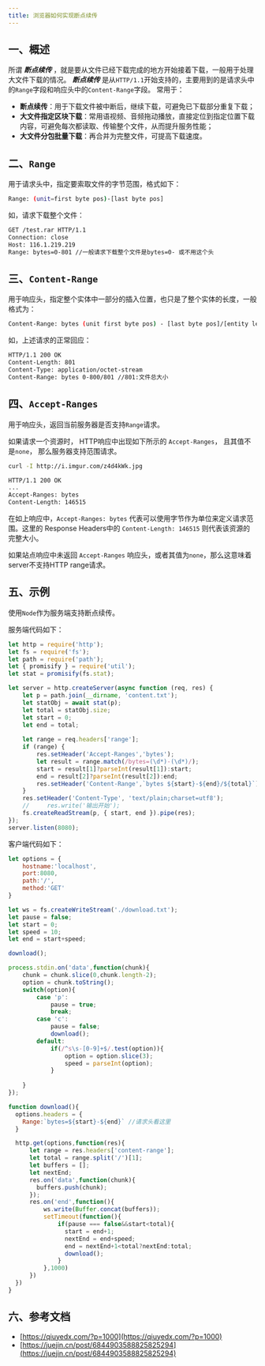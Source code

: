 ```yaml
---
title: 浏览器如何实现断点续传
---
```

## 一、概述
所谓 ***断点续传*** ，就是要从文件已经下载完成的地方开始接着下载，一般用于处理大文件下载的情况。
***断点续传*** 是从`HTTP/1.1`开始支持的，主要用到的是请求头中的`Range`字段和响应头中的`Content-Range`字段。
常用于：
- **断点续传**：用于下载文件被中断后，继续下载，可避免已下载部分重复下载；
- **大文件指定区块下载**：常用语视频、音频拖动播放，直接定位到指定位置下载内容，可避免每次都读取、传输整个文件，从而提升服务性能；
- **大文件分包批量下载**：再合并为完整文件，可提高下载速度。
## 二、`Range`
用于请求头中，指定要索取文件的字节范围，格式如下：

```bash
Range: (unit=first byte pos)-[last byte pos] 
```

如，请求下载整个文件：

```bash
GET /test.rar HTTP/1.1
Connection: close
Host: 116.1.219.219
Range: bytes=0-801 //一般请求下载整个文件是bytes=0- 或不用这个头
```

## 三、`Content-Range`

用于响应头，指定整个实体中一部分的插入位置，也只是了整个实体的长度，一般格式为：

```bash
Content-Range: bytes (unit first byte pos) - [last byte pos]/[entity legth] 
```

如，上述请求的正常回应：

```bash
HTTP/1.1 200 OK
Content-Length: 801
Content-Type: application/octet-stream
Content-Range: bytes 0-800/801 //801:文件总大小
```

## 四、`Accept-Ranges`

用于响应头，返回当前服务器是否支持`Range`请求。

如果请求一个资源时， HTTP响应中出现如下所示的 `Accept-Ranges`， 且其值不是`none`， 那么服务器支持范围请求。

```bash
curl -I http://i.imgur.com/z4d4kWk.jpg

HTTP/1.1 200 OK
...
Accept-Ranges: bytes
Content-Length: 146515
```

在如上响应中，`Accept-Ranges: bytes` 代表可以使用字节作为单位来定义请求范围。这里的 Response Headers中的 `Content-Length: 146515` 则代表该资源的完整大小。

如果站点响应中未返回 `Accept-Ranges` 响应头，或者其值为`none`，那么这意味着server不支持HTTP range请求。

## 五、示例

使用`Node`作为服务端支持断点续传。

服务端代码如下：

```javascript
let http = require('http');
let fs = require('fs');
let path = require('path');
let { promisify } = require('util');
let stat = promisify(fs.stat);

let server = http.createServer(async function (req, res) {
    let p = path.join(__dirname, 'content.txt');
    let statObj = await stat(p);
    let total = statObj.size;
    let start = 0;
    let end = total;
    
    let range = req.headers['range'];
    if (range) {
        res.setHeader('Accept-Ranges','bytes');
        let result = range.match(/bytes=(\d*)-(\d*)/);
        start = result[1]?parseInt(result[1]):start;
        end = result[2]?parseInt(result[2]):end;
        res.setHeader('Content-Range',`bytes ${start}-${end}/${total}`)
    }
    res.setHeader('Content-Type', 'text/plain;charset=utf8');
    //     res.write('输出开始');
    fs.createReadStream(p, { start, end }).pipe(res);
});
server.listen(8080);
```

客户端代码如下：

```javascript
let options = {
    hostname:'localhost',
    port:8080,
    path:'/',
    method:'GET'
}

let ws = fs.createWriteStream('./download.txt');
let pause = false;
let start = 0;
let speed = 10;
let end = start+speed;

download();

process.stdin.on('data',function(chunk){
    chunk = chunk.slice(0,chunk.length-2);
    option = chunk.toString();
    switch(option){
        case 'p':
            pause = true;
            break;
        case 'c':
            pause = false;
            download();
        default:
            if(/^s\s-[0-9]+$/.test(option)){
                option = option.slice(3);
                speed = parseInt(option);                
            }
            
    }
});

function download(){
  options.headers = {
    Range:`bytes=${start}-${end}` //请求头看这里
  }

  http.get(options,function(res){
      let range = res.headers['content-range'];
      let total = range.split('/')[1];
      let buffers = [];
      let nextEnd;
      res.on('data',function(chunk){
        buffers.push(chunk);
      });
      res.on('end',function(){
          ws.write(Buffer.concat(buffers));
          setTimeout(function(){
              if(pause === false&&start<total){
              	start = end+1;
              	nextEnd = end+speed;
                end = nextEnd+1<total?nextEnd:total;
              	download();
              }   
          },1000)
      })
  })
}


```

## 六、参考文档

- [https://qiuyedx.com/?p=1000](https://qiuyedx.com/?p=1000)
- [https://juejin.cn/post/6844903588825825294](https://juejin.cn/post/6844903588825825294)
